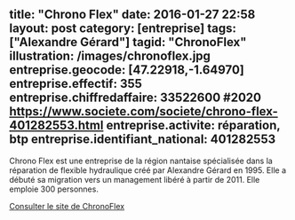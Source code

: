 title: "Chrono Flex"
date:  2016-01-27 22:58
layout: post
category: [entreprise]
tags: ["Alexandre Gérard"]
tagid: "ChronoFlex"
illustration: /images/chronoflex.jpg
entreprise.geocode: [47.22918,-1.64970]
entreprise.effectif: 355
entreprise.chiffredaffaire: 33522600
#2020 https://www.societe.com/societe/chrono-flex-401282553.html
entreprise.activite: réparation, btp
entreprise.identifiant_national: 401282553
---

Chrono Flex est une entreprise de la région nantaise spécialisée dans la réparation de flexible hydraulique créé par Alexandre Gérard en 1995. Elle a débuté sa migration vers un management libéré à partir de 2011. Elle emploie 300 personnes.

[Consulter le site de ChronoFlex](http://www.chronoflex.fr/)
